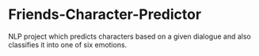 # Friends-Character-Predictor
NLP project which predicts characters based on a given dialogue and also classifies it into one of six emotions.
